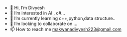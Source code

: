 - 👋 Hi, I’m Divyesh
- 👀 I’m interested in AI , c#...
- 🌱 I’m currently learning c++,python,data structure..
- 💞️ I’m looking to collaborate on ...
- 📫 How to reach me makwanadivyesh223@gmail.com

<!---
divmkw/divmkw is a ✨ special ✨ repository because its `README.md` (this file) appears on your GitHub profile.
You can click the Preview link to take a look at your changes.
--->
